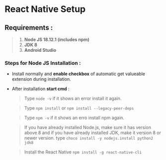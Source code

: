 # React Native Setup

## Requirements :
> 1. **Node JS 18.12.1 (includes npm)**
> 2. **JDK 8**
> 3. **Android Studio**
### Steps for Node JS Installation :
 
- Install normally and **enable checkbox** of automatic get valueable extension during installation.
- After installation **start cmd** :
    
    > Type `node -v` if it shows an error install it again.

    > Type `npm install` or `npm install --legacy-peer-deps`
    
    > Type `npm -v` if it shows an erro install npm again.

    > If you have already installed Node.js, make sure it has version above 8 and if you have already installed JDK, make it version 8 or newer version.
    type `choco install -y nodejs.install python2 jdk8` 

    > Install the React Native ```npm install -g react-native-cli```